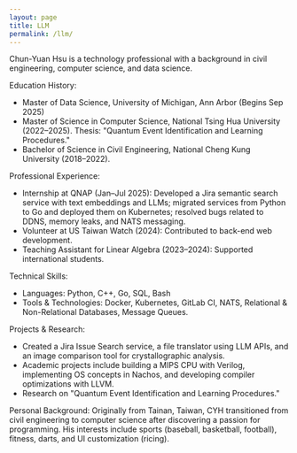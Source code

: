 ```yaml
---
layout: page
title: LLM
permalink: /llm/
---
```


Chun-Yuan Hsu is a technology professional with a background in civil engineering, computer science, and data science.

Education History:
- Master of Data Science, University of Michigan, Ann Arbor (Begins Sep 2025)
- Master of Science in Computer Science, National Tsing Hua University (2022–2025). Thesis: "Quantum Event Identification and Learning Procedures."
- Bachelor of Science in Civil Engineering, National Cheng Kung University (2018–2022).

Professional Experience:
- Internship at QNAP (Jan–Jul 2025): Developed a Jira semantic search service with text embeddings and LLMs; migrated services from Python to Go and deployed them on Kubernetes; resolved bugs related to DDNS, memory leaks, and NATS messaging.
- Volunteer at US Taiwan Watch (2024): Contributed to back-end web development.
- Teaching Assistant for Linear Algebra (2023–2024): Supported international students.

Technical Skills:
- Languages: Python, C++, Go, SQL, Bash
- Tools & Technologies: Docker, Kubernetes, GitLab CI, NATS, Relational & Non-Relational Databases, Message Queues.

Projects & Research:
- Created a Jira Issue Search service, a file translator using LLM APIs, and an image comparison tool for crystallographic analysis.
- Academic projects include building a MIPS CPU with Verilog, implementing OS concepts in Nachos, and developing compiler optimizations with LLVM.
- Research on "Quantum Event Identification and Learning Procedures."

Personal Background:
Originally from Tainan, Taiwan, CYH transitioned from civil engineering to computer science after discovering a passion for programming. His interests include sports (baseball, basketball, football), fitness, darts, and UI customization (ricing).

